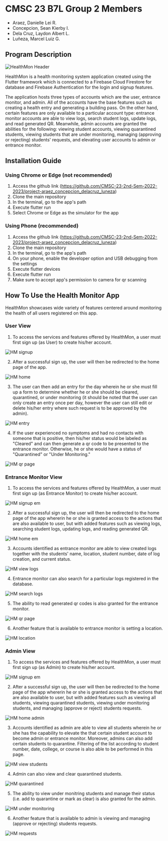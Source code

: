 # CMSC 23 B7L Group 2 Members
- Araez, Danielle Lei R.  
- Concepcion, Sean Kierby I.  
- Dela Cruz, Laydon Albert L.  
- Luñeza, Marcel Luiz G.  


## Program Description
![HealthMon Header](https://github.com/CMSC-23-2nd-Sem-2022-2023/project-araez_concepcion_delacruz_luneza/assets/125255946/a81e76fd-553e-4bde-a5cf-9046a3a2e559)

HealthMon is a health monitoring system application created using the Flutter framework which is connected to a Firebase Cloud Firestore for database and Firebase Authentication for the login and signup features.

The application hosts three types of accounts which are the user, entrance monitor, and admin. All of the accounts have the base features such as creating a health entry and generating a building pass. On the other hand, certain features are only available to a particular account type: entrance monitor accounts are able to view logs, search student logs, update logs, and read generated QR. Meanwhile, admin accounts are granted the abilities for the following: viewing student accounts, viewing quarantined students, viewing students that are under monitoring, managing (approving or rejecting) students' requests, and elevating user accounts to admin or entrance monitor.


## Installation Guide
### Using Chrome or Edge (not recommended) 
1. Access the github link (https://github.com/CMSC-23-2nd-Sem-2022-2023/project-araez_concepcion_delacruz_luneza)
2. Clone the main repository
3. In the terminal, go to the app's path
4. Execute flutter run
5. Select Chrome or Edge as the simulator for the app

### Using Phone (recommended)
1. Access the github link (https://github.com/CMSC-23-2nd-Sem-2022-2023/project-araez_concepcion_delacruz_luneza)
2. Clone the main repository
3. In the terminal, go to the app's path
4. On your phone, enable the developer option and USB debugging from the settings
5. Execute flutter devices
6. Execute flutter run
7. Make sure to accept app's permission to camera for qr scanning


## How To Use the Health Monitor App
HealthMon showcases wide variety of features centered around monitoring the health of all users registered on this app.

### User View
1. To access the services and features offered by HealthMon, a user must first sign up (as User) to create his/her account.

![HM signup](https://github.com/CMSC-23-2nd-Sem-2022-2023/project-araez_concepcion_delacruz_luneza/assets/125255946/14352dd1-5260-4e49-a68b-901765904171)


2. After a successful sign up, the user will then be redirected to the home page of the app.

![HM home](https://github.com/CMSC-23-2nd-Sem-2022-2023/project-araez_concepcion_delacruz_luneza/assets/125255946/387afd21-c0db-4053-8428-9681ea6be1ef)


3. The user can then add an entry for the day wherein he or she must fill up a form to determine whether he or she should be cleared, quarantined, or under monitoring (it should be noted that the user can only create an entry once per day, however the user can still edit or delete his/her entry where such request is to be approved by the admin).

![HM entry](https://github.com/CMSC-23-2nd-Sem-2022-2023/project-araez_concepcion_delacruz_luneza/assets/125255946/5a723f2f-c4a9-4f3e-98d9-bc9662f46fe8)


4. If the user experienced no symptoms and had no contacts with someone that is positive, then his/her status would be labeled as "Cleared" and can then generate a qr code to be presented to the entrance monitor. Otherwise, he or she would have a status of "Quarantined" or "Under Monitoring."

![HM qr page](https://github.com/CMSC-23-2nd-Sem-2022-2023/project-araez_concepcion_delacruz_luneza/assets/125255946/3f5ecab5-18cb-411a-bdec-b581ab5f5a1d)


### Entrance Monitor View
1. To access the services and features offered by HealthMon, a user must first sign up (as Entrance Monitor) to create his/her account.

![HM signup em](https://github.com/CMSC-23-2nd-Sem-2022-2023/project-araez_concepcion_delacruz_luneza/assets/125255946/926fedae-9bf8-4bae-b389-229129b59fb1)


2. After a successful sign up, the user will then be redirected to the home page of the app whererin he or she is granted access to the actions that are also available to user, but with added features such as viewing logs, searching student logs, updating logs, and reading generated QR.

![HM home em](https://github.com/CMSC-23-2nd-Sem-2022-2023/project-araez_concepcion_delacruz_luneza/assets/125255946/d05180ee-ed8f-4dbd-bd6c-18066954fea6)


3. Accounts identified as entrance monitor are able to view created logs together with the students' name, location, student number, date of log creation, and current status.

![HM view logs](https://github.com/CMSC-23-2nd-Sem-2022-2023/project-araez_concepcion_delacruz_luneza/assets/125255946/083a4184-3e8b-41ed-9fee-cd296099cbb8)


4. Entrance monitor can also search for a particular logs registered in the database.

![HM search logs](https://github.com/CMSC-23-2nd-Sem-2022-2023/project-araez_concepcion_delacruz_luneza/assets/125255946/1850cefd-462c-46b5-9cd9-cd8aa4d8b093)


5. The ability to read generated qr codes is also granted for the entrance monitor.

![HM qr page](https://github.com/CMSC-23-2nd-Sem-2022-2023/project-araez_concepcion_delacruz_luneza/assets/125255946/fdd41f2c-20c9-4629-b4af-ab00f41b171e)


6. Another feature that is available to entrance monitor is setting a location.

![HM location](https://github.com/CMSC-23-2nd-Sem-2022-2023/project-araez_concepcion_delacruz_luneza/assets/125255946/1fa5e42f-638e-4b2f-8ede-a5acebbf9bbf)


### Admin View
1. To access the services and features offered by HealthMon, a user must first sign up (as Admin) to create his/her account.

![HM signup em](https://github.com/CMSC-23-2nd-Sem-2022-2023/project-araez_concepcion_delacruz_luneza/assets/125255946/926fedae-9bf8-4bae-b389-229129b59fb1)


2. After a successful sign up, the user will then be redirected to the home page of the app whererin he or she is granted access to the actions that are also available to user, but with added features such as viewing all students, viewing quarantined students, viewing under monitoring students, and managing (approve or reject) students requests.

![HM home admin](https://github.com/CMSC-23-2nd-Sem-2022-2023/project-araez_concepcion_delacruz_luneza/assets/125255946/0253627d-8df6-442e-8785-a24bc023e0cf)


3. Accounts identified as admin are able to view all students wherein he or she has the capability to elevate the that certain student account to become admin or entrance monitor. Moreover, admins can also add certain students to quarantine. Filtering of the list according to student number, date, college, or course is also able to be performed in this page.

![HM view students](https://github.com/CMSC-23-2nd-Sem-2022-2023/project-araez_concepcion_delacruz_luneza/assets/125255946/78d99df8-0723-4f71-ae53-73ddf551ab59)


4. Admin can also view and clear quarantined students. 

![HM quarantined](https://github.com/CMSC-23-2nd-Sem-2022-2023/project-araez_concepcion_delacruz_luneza/assets/125255946/38114ff8-8654-43b5-82d1-8de2033cf1c4)


5. The ability to view under monitring students and manage their status (i.e. add to quarantine or mark as clear) is also granted for the admin. 

![HM under monitoring](https://github.com/CMSC-23-2nd-Sem-2022-2023/project-araez_concepcion_delacruz_luneza/assets/125255946/ca915a42-6825-481c-be22-9e265c502223)


6. Another feature that is available to admin is viewing and managing (approve or rejecting) students requests.

![HM requests](https://github.com/CMSC-23-2nd-Sem-2022-2023/project-araez_concepcion_delacruz_luneza/assets/125255946/e25850b7-4379-4c5e-b945-7171903bcf79)



